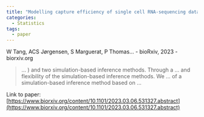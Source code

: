 ```yaml
---
title: "Modelling capture efficiency of single cell RNA-sequencing data improves inference of transcriptome-wide burst kinetics"
categories:
  - Statistics
tags:
  - paper
---
```

W Tang, ACS Jørgensen, S Marguerat, P Thomas… - bioRxiv, 2023 - biorxiv.org



>… ) and two simulation-based inference methods. Through a … and flexibility of the simulation-based inference methods. We … of a simulation-based inference method based on …

Link to paper: [https://www.biorxiv.org/content/10.1101/2023.03.06.531327.abstract](https://www.biorxiv.org/content/10.1101/2023.03.06.531327.abstract)
